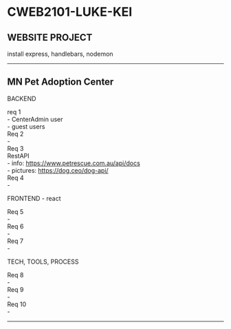 # CWEB2101-LUKE-KEI
## WEBSITE PROJECT

install
express, handlebars, nodemon

-------------------------------------------------------------------------------------------------------------------------------
MN Pet Adoption Center
-------------------------------------------------------------------------------------------------------------------------------
BACKEND
  
req 1   
	- CenterAdmin user  
	- guest users  
Req 2  
	-  
Req 3  
	RestAPI   
	- info: https://www.petrescue.com.au/api/docs  
	- pictures: https://dog.ceo/dog-api/  
Req 4  
	-  
  
FRONTEND - react  

Req 5  
	-  
Req 6  
	-  
Req 7  
	-  
  
TECH, TOOLS, PROCESS  
  
Req 8  
	-  
Req 9  
	-  
Req 10  
	-  
  
-------------------------------------------------------------------------------------------------------------------------------


